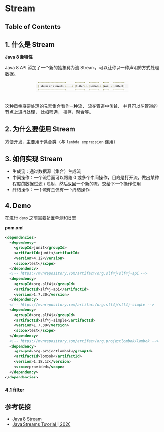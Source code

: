 # Stream

Table of Contents
-----------------





## 1. 什么是 Stream

**Java 8 新特性**

Java 8 API 添加了一个新的抽象称为流 Stream，可以让你以一种声明的方式处理数据。

<div align="center"> <img src="image-20200731171956524.png" width="60%"/> </div><br>

这种风格将要处理的元素集合看作一种流， 流在管道中传输， 并且可以在管道的节点上进行处理， 比如筛选， 排序，聚合等。




## 2. 为什么要使用 Stream

方便开发，主要用于集合类（与 `lambda expression` 连用）



## 3. 如何实现 Stream

- 生成流：通过数据源（集合）生成流
- 中间操作：一个流后面可以跟随 0 或多个中间操作，目的是打开流，做出某种程度的数据过滤 / 映射，然后返回一个新的流，交给下一个操作使用
- 终结操作：一个流有且仅有一个终结操作



## 4. Demo

在进行 `demo` 之前需要配置单测和日志

**pom.xml**

```xml
<dependencies>
  <dependency>
    <groupId>junit</groupId>
    <artifactId>junit</artifactId>
    <version>4.12</version>
    <scope>test</scope>
  </dependency>
  <!-- https://mvnrepository.com/artifact/org.slf4j/slf4j-api -->
  <dependency>
    <groupId>org.slf4j</groupId>
    <artifactId>slf4j-api</artifactId>
    <version>1.7.30</version>
  </dependency>
  <!-- https://mvnrepository.com/artifact/org.slf4j/slf4j-simple -->
  <dependency>
    <groupId>org.slf4j</groupId>
    <artifactId>slf4j-simple</artifactId>
    <version>1.7.30</version>
    <scope>test</scope>
  </dependency>
  <!-- https://mvnrepository.com/artifact/org.projectlombok/lombok -->
  <dependency>
    <groupId>org.projectlombok</groupId>
    <artifactId>lombok</artifactId>
    <version>1.18.12</version>
    <scope>provided</scope>
  </dependency>
</dependencies>
```

### 4.1 filter

















## 参考链接

- [Java 8 Stream](https://www.runoob.com/java/java8-streams.html)
- [Java Streams Tutorial | 2020](https://www.youtube.com/watch?v=Q93JsQ8vcwY)